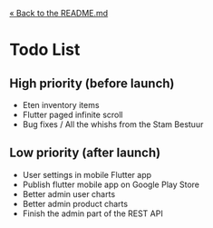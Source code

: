 [&laquo; Back to the README.md](../README.md)

# Todo List

## High priority (before launch)
- Eten inventory items
- Flutter paged infinite scroll
- Bug fixes / All the whishs from the Stam Bestuur

## Low priority (after launch)
- User settings in mobile Flutter app
- Publish flutter mobile app on Google Play Store
- Better admin user charts
- Better admin product charts
- Finish the admin part of the REST API
